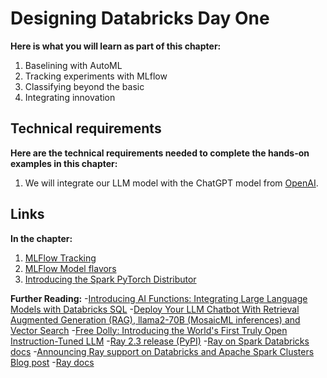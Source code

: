 # Designing Databricks Day One 

**Here is what you will learn as part of this chapter:**
1. Baselining with AutoML
2. Tracking experiments with MLflow
3. Classifying beyond the basic
4. Integrating innovation

## Technical requirements 

**Here are the technical requirements needed to complete the hands-on examples in this chapter:**
1. We will integrate our LLM model with the ChatGPT model from [OpenAI](https://openai.com/).

## Links

**In the chapter:**
1. [MLFlow Tracking](https://mlflow.org/docs/latest/tracking.html#tracking)
2. [MLFlow Model flavors](https://mlflow.org/docs/latest/models.html#built-in-model-flavors)
3. [Introducing the Spark PyTorch Distributor](https://www.databricks.com/blog/2023/04/20/pytorch-databricks-introducing-spark-pytorch-distributor.html) 

**Further Reading:**
-[Introducing AI Functions: Integrating Large Language Models with Databricks SQL](https://www.databricks.com/blog/2023/04/18/introducing-ai-functions-integrating-large-language-models-databricks-sql.html)
-[Deploy Your LLM Chatbot With Retrieval Augmented Generation (RAG), llama2-70B (MosaicML inferences) and Vector Search](https://www.databricks.com/resources/demos/tutorials/data-science-and-ai/lakehouse-ai-deploy-your-llm-chatbot)
-[Free Dolly: Introducing the World's First Truly Open Instruction-Tuned LLM](https://www.databricks.com/blog/2023/04/12/dolly-first-open-commercially-viable-instruction-tuned-llm)
-[Ray 2.3 release (PyPI)](https://pypi.org/project/ray/)
-[Ray on Spark Databricks docs](https://docs.databricks.com/machine-learning/ray-integration.html)
-[Announcing Ray support on Databricks and Apache Spark Clusters Blog post](https://www.databricks.com/blog/2023/02/28/announcing-ray-support-databricks-and-apache-spark-clusters.html)
-[Ray docs](https://docs.ray.io/en/latest/cluster/vms/user-guides/community/spark.html#deploying-on-spark-standalone-cluster)
